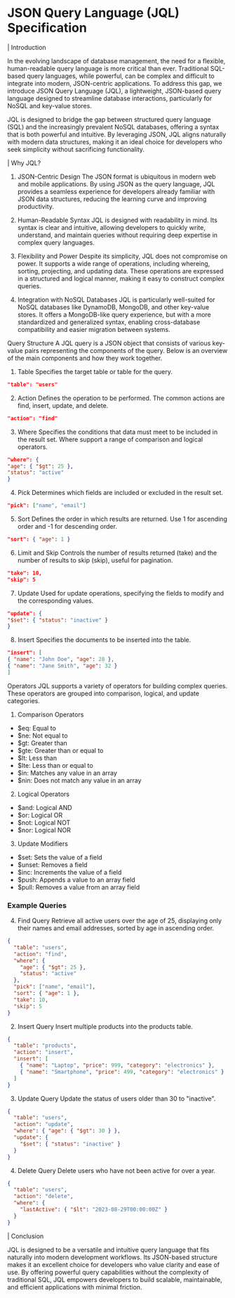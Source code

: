 # JSON Query Language (JQL) Specification

| Introduction

In the evolving landscape of database management, the need for a flexible, human-readable query language is more critical than ever. Traditional SQL-based query languages, while powerful, can be complex and difficult to integrate into modern, JSON-centric applications. To address this gap, we introduce JSON Query Language (JQL), a lightweight, JSON-based query language designed to streamline database interactions, particularly for NoSQL and key-value stores.

JQL is designed to bridge the gap between structured query language (SQL) and the increasingly prevalent NoSQL databases, offering a syntax that is both powerful and intuitive. By leveraging JSON, JQL aligns naturally with modern data structures, making it an ideal choice for developers who seek simplicity without sacrificing functionality.

| Why JQL?

1. JSON-Centric Design
   The JSON format is ubiquitous in modern web and mobile applications. By using JSON as the query language, JQL provides a seamless experience for developers already familiar with JSON data structures, reducing the learning curve and improving productivity.

2. Human-Readable Syntax
   JQL is designed with readability in mind. Its syntax is clear and intuitive, allowing developers to quickly write, understand, and maintain queries without requiring deep expertise in complex query languages.

3. Flexibility and Power
   Despite its simplicity, JQL does not compromise on power. It supports a wide range of operations, including whereing, sorting, projecting, and updating data. These operations are expressed in a structured and logical manner, making it easy to construct complex queries.

4. Integration with NoSQL Databases
   JQL is particularly well-suited for NoSQL databases like DynamoDB, MongoDB, and other key-value stores. It offers a MongoDB-like query experience, but with a more standardized and generalized syntax, enabling cross-database compatibility and easier migration between systems.

Query Structure
A JQL query is a JSON object that consists of various key-value pairs representing the components of the query. Below is an overview of the main components and how they work together.

1. Table
   Specifies the target table or table for the query.

```json
"table": "users"
```

2. Action
   Defines the operation to be performed. The common actions are find, insert, update, and delete.

```json
"action": "find"
```

3.  Where
    Specifies the conditions that data must meet to be included in the result set. Where support a range of comparison and logical operators.

```json
"where": {
"age": { "$gt": 25 },
"status": "active"
}
```

4.  Pick
    Determines which fields are included or excluded in the result set.

```json
"pick": ["name", "email"]
```

5.  Sort
    Defines the order in which results are returned. Use 1 for ascending order and -1 for descending order.

```json
"sort": { "age": 1 }
```

6.  Limit and Skip
    Controls the number of results returned (take) and the number of results to skip (skip), useful for pagination.

```json
"take": 10,
"skip": 5
```

7.  Update
    Used for update operations, specifying the fields to modify and the corresponding values.

```json
"update": {
"$set": { "status": "inactive" }
}
```

8.  Insert
    Specifies the documents to be inserted into the table.

```json
"insert": [
{ "name": "John Doe", "age": 28 },
{ "name": "Jane Smith", "age": 32 }
]
```

Operators
JQL supports a variety of operators for building complex queries. These operators are grouped into comparison, logical, and update categories.

1. Comparison Operators

- $eq: Equal to
- $ne: Not equal to
- $gt: Greater than
- $gte: Greater than or equal to
- $lt: Less than
- $lte: Less than or equal to
- $in: Matches any value in an array
- $nin: Does not match any value in an array

2. Logical Operators

- $and: Logical AND
- $or: Logical OR
- $not: Logical NOT
- $nor: Logical NOR

3. Update Modifiers

- $set: Sets the value of a field
- $unset: Removes a field
- $inc: Increments the value of a field
- $push: Appends a value to an array field
- $pull: Removes a value from an array field

### Example Queries

4. Find Query
   Retrieve all active users over the age of 25, displaying only their names and email addresses, sorted by age in ascending order.

```json
{
  "table": "users",
  "action": "find",
  "where": {
    "age": { "$gt": 25 },
    "status": "active"
  },
  "pick": ["name", "email"],
  "sort": { "age": 1 },
  "take": 10,
  "skip": 5
}
```

2.  Insert Query
    Insert multiple products into the products table.

```json
{
  "table": "products",
  "action": "insert",
  "insert": [
    { "name": "Laptop", "price": 999, "category": "electronics" },
    { "name": "Smartphone", "price": 499, "category": "electronics" }
  ]
}
```

3.  Update Query
    Update the status of users older than 30 to "inactive".

```json
{
  "table": "users",
  "action": "update",
  "where": { "age": { "$gt": 30 } },
  "update": {
    "$set": { "status": "inactive" }
  }
}
```

4.  Delete Query
    Delete users who have not been active for over a year.

```json
{
  "table": "users",
  "action": "delete",
  "where": {
    "lastActive": { "$lt": "2023-08-29T00:00:00Z" }
  }
}
```

| Conclusion

JQL is designed to be a versatile and intuitive query language that fits naturally into modern development workflows. Its JSON-based structure makes it an excellent choice for developers who value clarity and ease of use. By offering powerful query capabilities without the complexity of traditional SQL, JQL empowers developers to build scalable, maintainable, and efficient applications with minimal friction.
